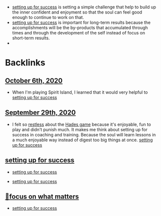 - [setting up for success](<setting up for success.md>) is setting a simple challenge that help to build up the inner confident and enjoyment so that the soul can feel good enough to continue to work on that.
- [setting up for success](<setting up for success.md>) is important for long-term results because the accomplishments will be the by-products that accumulated through times and through the development of the self instead of focus on short-term results.
- 

# Backlinks
## [October 6th, 2020](<October 6th, 2020.md>)
- When I'm playing Spirit Island, I learned that it would very helpful to [setting up for success](<setting up for success.md>)

## [September 29th, 2020](<September 29th, 2020.md>)
- I felt so [restless](<restless.md>) about the [Hades game](<Hades game.md>) because it's enjoyable, fun to play and didn't punish much. It makes me think about setting up for success in coaching and training. Because the soul will learn lessons in a much enjoyable way instead of digest too big things at once. [setting up for success](<setting up for success.md>)

## [setting up for success](<setting up for success.md>)
- [setting up for success](<setting up for success.md>)

- [setting up for success](<setting up for success.md>)

## [🌱focus on what matters](<🌱focus on what matters.md>)
- [setting up for success](<setting up for success.md>)

